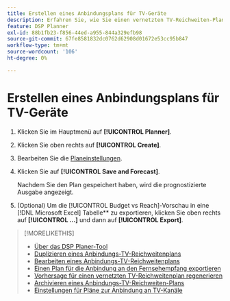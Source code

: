 ```yaml
---
title: Erstellen eines Anbindungsplans für TV-Geräte
description: Erfahren Sie, wie Sie einen vernetzten TV-Reichweiten-Plan erstellen.
feature: DSP Planner
exl-id: 88b1fb23-f856-44ed-a955-844a329efb98
source-git-commit: 67fe8581832dc0762d62908d01672e53cc95b847
workflow-type: tm+mt
source-wordcount: '106'
ht-degree: 0%

---
```


# Erstellen eines Anbindungsplans für TV-Geräte

1. Klicken Sie im Hauptmenü auf **[!UICONTROL Planner]**.

1. Klicken Sie oben rechts auf **[!UICONTROL Create]**.

1. Bearbeiten Sie die [Planeinstellungen](planner-settings.md).

1. Klicken Sie auf **[!UICONTROL Save and Forecast]**.

   Nachdem Sie den Plan gespeichert haben, wird die prognostizierte Ausgabe angezeigt.

1. (Optional) Um die [!UICONTROL Budget vs Reach]-Vorschau in eine [!DNL Microsoft Excel] Tabelle** zu exportieren, klicken Sie oben rechts auf **[!UICONTROL ...]** und dann auf **[!UICONTROL Export]**.

>[!MORELIKETHIS]
>
>* [Über das DSP Planer-Tool](planner-about.md)
>* [Duplizieren eines Anbindungs-TV-Reichweitenplans](planner-duplicate.md)
>* [Bearbeiten eines Anbindungs-TV-Reichweitenplans](planner-edit.md)
>* [Einen Plan für die Anbindung an den Fernsehempfang exportieren](planner-export.md)
>* [Vorhersage für einen vernetzten TV-Reichweitenplan regenerieren](planner-forecast.md)
>* [Archivieren eines Anbindungs-TV-Reichweiten-Plans](planner-archive.md)
>* [Einstellungen für Pläne zur Anbindung an TV-Kanäle](planner-settings.md)

